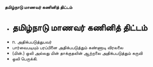 **தமிழ்நாடு மாணவர் கணினித் திட்டம்**
- # தமிழ்நாடு மாணவர் கணினித் திட்டம்
- n. அதிக்பபடுத்துபவர்
- பார்வைபடியும் பரப்பினை அதிக்பபடுத்தும் கண்ணாடி விரலலை
- (மின்.) ஒலி அல்லது மின் தாக்குதலின் ஆற்றலை அதிக்பபடுத்தும் கருவி
- ஒலி பெருக்கி.

